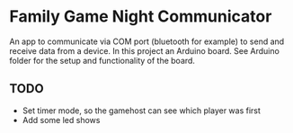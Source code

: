 # Family Game Night Communicator
An app to communicate via COM port (bluetooth for example) to send and receive data from a device. In this project an Arduino board. See Arduino folder for the setup and functionality of the board.



## TODO
* Set timer mode, so the gamehost can see which player was first
* Add some led shows
